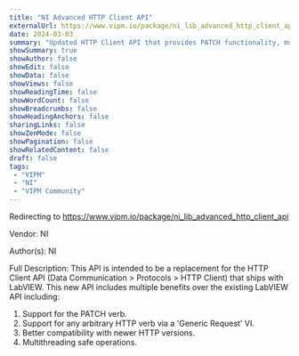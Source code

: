 ```yaml
---
title: "NI Advanced HTTP Client API"
externalUrl: https://www.vipm.io/package/ni_lib_advanced_http_client_api
date: 2024-03-03
summary: "Updated HTTP Client API that provides PATCH functionality, multithreading safe operations, and other enhancements over the built-in HTTP Client API"
showSummary: true
showAuthor: false
showEdit: false
showData: false
showViews: false
showReadingTime: false
showWordCount: false
showBreadcrumbs: false
showHeadingAnchors: false
sharingLinks: false
showZenMode: false
showPagination: false
showRelatedContent: false
draft: false
tags:
 - "VIPM"
 - "NI"
 - "VIPM Community"
---
```


Redirecting to https://www.vipm.io/package/ni_lib_advanced_http_client_api

Vendor: NI

Author(s): NI
 
Full Description:
This API is intended to be a replacement for the HTTP Client API (Data Communication > Protocols > HTTP Client) that ships with LabVIEW. This new API includes multiple benefits over the existing LabVIEW API including:

1. Support for the PATCH verb.
2. Support for any arbitrary HTTP verb via a 'Generic Request' VI.
3. Better compatibility with newer HTTP versions.
4. Multithreading safe operations.